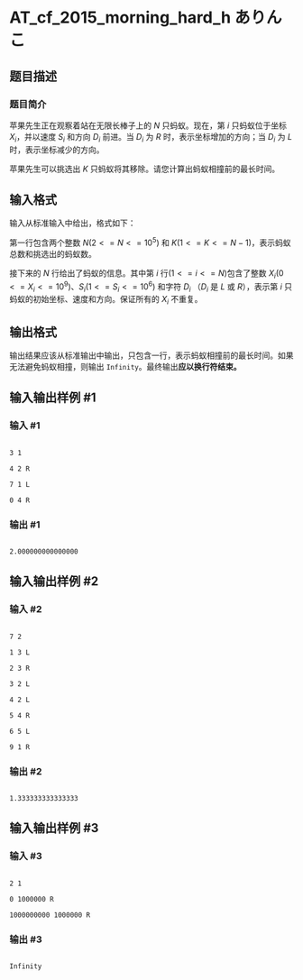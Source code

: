 # AT_cf_2015_morning_hard_h ありんこ

## 题目描述

### 题目简介
苹果先生正在观察着站在无限长棒子上的 $N$ 只蚂蚁。现在，第 $i$ 只蚂蚁位于坐标 $X_i$，并以速度 $S_i$ 和方向 $D_i$ 前进。当 $D_i$ 为 $R$ 时，表示坐标增加的方向；当 $D_i$ 为 $L$ 时，表示坐标减少的方向。
苹果先生可以挑选出 $K$ 只蚂蚁将其移除。请您计算出蚂蚁相撞前的最长时间。

## 输入格式

输入从标准输入中给出，格式如下：

第一行包含两个整数 $N (2 <= N <= 10^5)$ 和 $K (1 <= K <= N-1)$，表示蚂蚁总数和挑选出的蚂蚁数。

接下来的 $N$ 行给出了蚂蚁的信息。其中第 $i$ 行$(1 <= i <= N)$包含了整数 $X_i (0 <= X_i <= 10^9)$、$S_i (1 <= S_i <= 10^6)$ 和字符 $D_i$ （$D_i$ 是 $L$ 或 $R$），表示第 $i$ 只蚂蚁的初始坐标、速度和方向。保证所有的 $X_i$ 不重复。

## 输出格式

输出结果应该从标准输出中输出，只包含一行，表示蚂蚁相撞前的最长时间。如果无法避免蚂蚁相撞，则输出 `Infinity`。最终输出**应以换行符结束。**

## 输入输出样例 #1

### 输入 #1

```
3 1
4 2 R
7 1 L
0 4 R
```

### 输出 #1

```
2.000000000000000
```

## 输入输出样例 #2

### 输入 #2

```
7 2
1 3 L
2 3 R
3 2 L
4 2 L
5 4 R
6 5 L
9 1 R
```

### 输出 #2

```
1.333333333333333
```

## 输入输出样例 #3

### 输入 #3

```
2 1
0 1000000 R
1000000000 1000000 R
```

### 输出 #3

```
Infinity
```